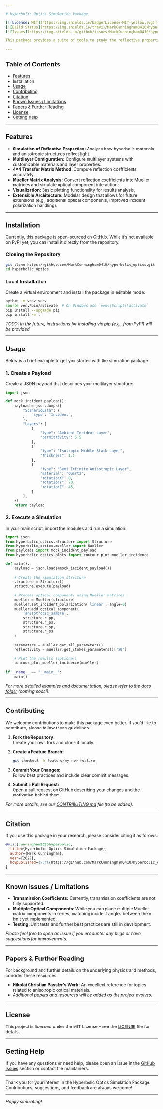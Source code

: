```yaml
---

# Hyperbolic Optics Simulation Package

[![License: MIT](https://img.shields.io/badge/License-MIT-yellow.svg)](LICENSE)
[![Build Status](https://img.shields.io/travis/MarkCunningham0410/hyperbolic_optics.svg?branch=main)](https://travis-ci.org/MarkCunningham0410/hyperbolic_optics)
[![Issues](https://img.shields.io/github/issues/MarkCunningham0410/hyperbolic_optics)](https://github.com/MarkCunningham0410/hyperbolic_optics/issues)

This package provides a suite of tools to study the reflective properties of hyperbolic materials and anisotropic structures using the 4×4 transfer matrix method. It enables easy configuration of multilayer systems, calculation of reflection coefficients, and analysis using Mueller matrices.

---
```


## Table of Contents

- [Features](#features)
- [Installation](#installation)
- [Usage](#usage)
- [Contributing](#contributing)
- [Citation](#citation)
- [Known Issues / Limitations](#known-issues--limitations)
- [Papers & Further Reading](#papers--further-reading)
- [License](#license)
- [Getting Help](#getting-help)

---

## Features

- **Simulation of Reflective Properties:** Analyze how hyperbolic materials and anisotropic structures reflect light.
- **Multilayer Configuration:** Configure multilayer systems with customizable materials and layer properties.
- **4×4 Transfer Matrix Method:** Compute reflection coefficients accurately.
- **Mueller Matrix Analysis:** Convert reflection coefficients into Mueller matrices and simulate optical component interactions.
- **Visualization:** Basic plotting functionality for results analysis.
- **Extensible Architecture:** Modular design that allows for future extensions (e.g., additional optical components, improved incident polarization handling).

---

## Installation

Currently, this package is open-sourced on GitHub. While it’s not available on PyPI yet, you can install it directly from the repository.

### Cloning the Repository

```bash
git clone https://github.com/MarkCunningham0410/hyperbolic_optics.git
cd hyperbolic_optics
```

### Local Installation

Create a virtual environment and install the package in editable mode:

```bash
python -m venv venv
source venv/bin/activate  # On Windows use `venv\Scripts\activate`
pip install --upgrade pip
pip install -e .
```

*TODO: In the future, instructions for installing via pip (e.g., from PyPI) will be provided.*

---

## Usage

Below is a brief example to get you started with the simulation package.

### 1. Create a Payload

Create a JSON payload that describes your multilayer structure:

```python
import json

def mock_incident_payload():
    payload = json.dumps({
        "ScenarioData": {
            "type": "Incident",
        },
        "Layers": [
            {
                "type": "Ambient Incident Layer",
                "permittivity": 5.5
            },
            {
                "type": "Isotropic Middle-Stack Layer",
                "thickness": 1.5
            },
            {
                "type": "Semi Infinite Anisotropic Layer",
                "material": "Quartz",
                "rotationX": 0,
                "rotationY": 70,
                "rotationZ": 45,
            }
        ],
    })
    return payload
```

### 2. Execute a Simulation

In your main script, import the modules and run a simulation:

```python
import json
from hyperbolic_optics.structure import Structure
from hyperbolic_optics.mueller import Mueller
from payloads import mock_incident_payload
from hyperbolic_optics.plots import contour_plot_mueller_incidence

def main():
    payload = json.loads(mock_incident_payload())
    
    # Create the simulation structure
    structure = Structure()
    structure.execute(payload)
    
    # Process optical components using Mueller matrices
    mueller = Mueller(structure)
    mueller.set_incident_polarization('linear', angle=0)
    mueller.add_optical_component(
        'anisotropic_sample',
        structure.r_pp,
        structure.r_ps,
        structure.r_sp,
        structure.r_ss
    )
    
    parameters = mueller.get_all_parameters()
    reflectivity = mueller.get_stokes_parameters()['S0']
    
    # Plot the results (optional)
    contour_plot_mueller_incidence(mueller)
    
if __name__ == "__main__":
    main()
```

*For more detailed examples and documentation, please refer to the [docs folder](docs/) (coming soon!).*

---

## Contributing

We welcome contributions to make this package even better. If you’d like to contribute, please follow these guidelines:

1. **Fork the Repository:**  
   Create your own fork and clone it locally.

2. **Create a Feature Branch:**  
   ```bash
   git checkout -b feature/my-new-feature
   ```

3. **Commit Your Changes:**  
   Follow best practices and include clear commit messages.

4. **Submit a Pull Request:**  
   Open a pull request on GitHub describing your changes and the motivation behind them.

*For more details, see our [CONTRIBUTING.md](CONTRIBUTING.md) file (to be added).*

---

## Citation

If you use this package in your research, please consider citing it as follows:

```bibtex
@misc{cunningham2025hyperbolic,
  title={Hyperbolic Optics Simulation Package},
  author={Mark Cunningham},
  year={2025},
  howpublished={\url{https://github.com/MarkCunningham0410/hyperbolic_optics}},
}
```

---

## Known Issues / Limitations

- **Transmission Coefficients:** Currently, transmission coefficients are not fully supported.
- **Multiple Optical Components:** While you can place multiple Mueller matrix components in series, matching incident angles between them isn’t yet implemented.
- **Testing:** Unit tests and further best practices are still in development.

*Please feel free to open an issue if you encounter any bugs or have suggestions for improvements.*

---

## Papers & Further Reading

For background and further details on the underlying physics and methods, consider these resources:

- **Nikolai Christian Passler’s Work:** An excellent reference for topics related to anisotropic optical materials.
- *Additional papers and resources will be added as the project evolves.*

---

## License

This project is licensed under the MIT License – see the [LICENSE](LICENSE) file for details.

---

## Getting Help

If you have any questions or need help, please open an issue in the [GitHub Issues](https://github.com/MarkCunningham0410/hyperbolic_optics/issues) section or contact the maintainers.

---

Thank you for your interest in the Hyperbolic Optics Simulation Package. Contributions, suggestions, and feedback are always welcome!

---

*Happy simulating!*
